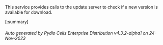 






This service provides calls to the update server to check if a new version is available for download.

[:summary]

###### Auto generated by Pydio Cells Enterprise Distribution v4.3.2-alpha1 on 24-Nov-2023
